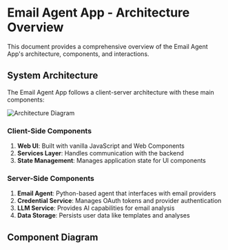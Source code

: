 # Email Agent App - Architecture Overview

This document provides a comprehensive overview of the Email Agent App's architecture, components, and interactions.

## System Architecture

The Email Agent App follows a client-server architecture with these main components:

![Architecture Diagram](images/architecture-diagram.png)

### Client-Side Components

1. **Web UI**: Built with vanilla JavaScript and Web Components
2. **Services Layer**: Handles communication with the backend
3. **State Management**: Manages application state for UI components

### Server-Side Components

1. **Email Agent**: Python-based agent that interfaces with email providers
2. **Credential Service**: Manages OAuth tokens and provider authentication
3. **LLM Service**: Provides AI capabilities for email analysis
4. **Data Storage**: Persists user data like templates and analyses

## Component Diagram

